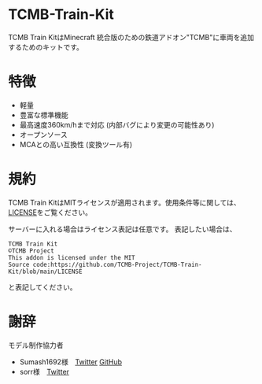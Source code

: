 # TCMB-Train-Kit
TCMB Train KitはMinecraft 統合版のための鉄道アドオン"TCMB"に車両を追加するためのキットです。
# 特徴
- 軽量
- 豊富な標準機能
- 最高速度360km/hまで対応 (内部バグにより変更の可能性あり)
- オープンソース
- MCAとの高い互換性 (変換ツール有)
# 規約
TCMB Train KitはMITライセンスが適用されます。使用条件等に関しては、[LICENSE](https://github.com/TCMB-Project/TCMB-Train-Kit/blob/main/LICENSE)をご覧ください。

サーバーに入れる場合はライセンス表記は任意です。
表記したい場合は、
```
TCMB Train Kit
©TCMB Project
This addon is licensed under the MIT
Source code:https://github.com/TCMB-Project/TCMB-Train-Kit/blob/main/LICENSE
```
と表記してください。

# 謝辞
モデル制作協力者
- Sumash1692様　[Twitter](https://twitter.com/sumash1692) [GitHub](https://github.com/sumash1692)
- sorr様　[Twitter](https://twitter.com/ShimadaSorato)
